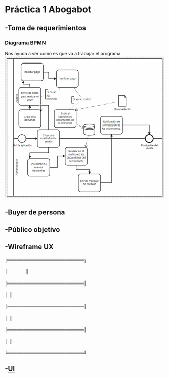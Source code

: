 # Práctica 1 Abogabot 


## -Toma de requerimientos 
### Diagrama BPMN
Nos ayuda a ver como es que va a trabajar el programa
![Image Text](/Practica%201/Recursos/Toma%20de%20requerimientos/Diagrama.jpg)
   
## -Buyer de persona
## -Público objetivo
## -Wireframe UX
#### ╔════════════════════════╗
#### ║‎      ‏‏‎‎     ‎  ‎      ‏‏‎‎     ‎      ‏‏‎‎     ‎      ‏‏‎‎     ‎      ‏‏‎‎     ‎      ‏‏‎‎     ‎      ‏‏‎‎     ‎      ‏‏‎‎         ‏║
#### ╠════════════════════════╣
#### ║                        ║
#### ╠════════════════════════╣
#### ║                        ║
#### ╠════════════════════════╣
#### ║                        ║
#### ╚════════════════════════╝

## -[UI](https://www.figma.com/file/NFV30enb6A0a1VDAuxONsP/Ui-Pr%C3%A1ctica-1?node-id=0%3A1)
